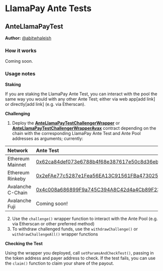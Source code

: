 # LlamaPay Ante Tests

## AnteLlamaPayTest
**Author:** [@abitwhaleish](https://github.com/abitwhaleish)

### How it works
Coming soon.

### Usage notes

**Staking**

If you are staking the LlamaPay Ante Test, you can interact with the pool the same way you would with any other Ante Test; either via web app[add link] or directly[add link] (e.g. via Etherscan).

**Challenging**

1. Deploy the [**AnteLlamaPayTestChallengerWrapper**](https://github.com/antefinance/ante-community-tests/blob/main/contracts/llamapay/AnteLlamaPayTestChallengerWrapper.sol) or [**AnteLlamaPayTestChallengerWrapperAvax**](https://github.com/antefinance/ante-community-tests/blob/main/contracts/llamapay/AnteLlamaPayTestChallengerWrapperAvax.sol) contract depending on the chain with the corresponding LlamaPay Ante Test and Ante Pool addresses as arguments; currently:

| **Network**       | **Ante Test** | **Ante Pool** |
|:------------------|:--------------|:--------------|
| Ethereum Mainnet  | [0x62ca84def073e6788b4f68e387617e50c8d36ebf](https://etherscan.io/address/0x62ca84def073e6788b4f68e387617e50c8d36ebf) | [0x18fCb9704D596Ac3cf912F3Bd390579b8c22684F](https://etherscan.io/address/0x18fCb9704D596Ac3cf912F3Bd390579b8c22684F) |
| Ethereum Rinkeby  | [0x2eFAe77c5287e1Fea56EA13C91561FBa4730256c](https://rinkeby.etherscan.io/address/0x2efae77c5287e1fea56ea13c91561fba4730256c) | [0x8B29C1f916DD7d537D8438dF3A70f642eCf6794B](https://rinkeby.etherscan.io/address/0x8B29C1f916DD7d537D8438dF3A70f642eCf6794B) |
| Avalanche C-Chain | [0x4c008a686899F9a745C394A8C42d4a4Cb89F23A5](https://snowtrace.io/address/0x4c008a686899F9a745C394A8C42d4a4Cb89F23A5) | [0x99eDEcfE4FE9c2d760b30E782eA0E6C87Bd2F3ac](https://snowtrace.io/address/0x99eDEcfE4FE9c2d760b30E782eA0E6C87Bd2F3ac) |
| Avalanche Fuji    | Coming soon!  | Coming soon!  |

2. Use the `challenge()` wrapper function to interact with the Ante Pool (e.g. via Etherscan or other preferred method)
3. To withdraw challenged funds, use the `withdrawChallenge()` or `withdrawChallengeAll()` wrapper functions

**Checking the Test**

Using the wrapper you deployed, call `setParamsAndCheckTest()`, passing in the token address and payer address to check. If the test fails, you can use the `claim()` function to claim your share of the payout.
